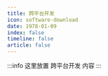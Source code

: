 ```yaml
---
title: 跨平台开发
icon: software-download
date: 1978-01-09
index: false
timeline: false
article: false
---
```

:::info
这里放置 跨平台开发 内容
:::


<Catalog />
